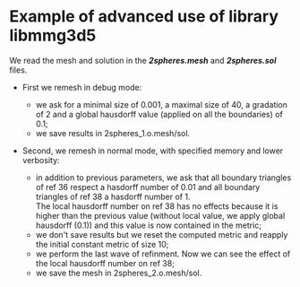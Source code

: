 # Example of advanced use of library libmmg3d5

  We read the mesh and solution in the **_2spheres.mesh_** and **_2spheres.sol_** files.

  * First we remesh in debug mode:
    * we ask for a minimal size of 0.001, a maximal size of 40, a gradation of 2 and a global hausdorff value (applied on all the boundaries) of 0.1;
    * we save results in 2spheres_1.o.mesh/sol.

  * Second, we remesh in normal mode, with specified memory and lower verbosity:
    * in addition to previous parameters, we ask that all boundary triangles of ref 36 respect a hasdorff number of 0.01 and all boundary triangles of ref 38 a hasdorff number of 1.  
      The local hausdorff number on ref 38 has no effects because it is higher than the previous value (without local value, we apply global hausdorff (0.1)) and this value is now contained in the metric;
    * we don't save results but we reset the computed metric and reapply the initial constant metric of size 10;
    * we perform the last wave of refinment. Now we can see the effect of the local hausdorff number on ref 38;
    * we save the mesh in 2spheres_2.o.mesh/sol.

